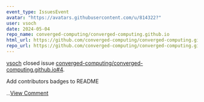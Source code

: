 ```yaml
---
event_type: IssuesEvent
avatar: "https://avatars.githubusercontent.com/u/814322?"
user: vsoch
date: 2024-05-04
repo_name: converged-computing/converged-computing.github.io
html_url: https://github.com/converged-computing/converged-computing.github.io/issues/4
repo_url: https://github.com/converged-computing/converged-computing.github.io
---
```


<a href='https://github.com/vsoch' target='_blank'>vsoch</a> closed issue <a href='https://github.com/converged-computing/converged-computing.github.io/issues/4' target='_blank'>converged-computing/converged-computing.github.io#4</a>.

<p>Add contributors badges to README</p><small>...</small><a href='https://github.com/converged-computing/converged-computing.github.io/issues/4' target='_blank'>View Comment</a>